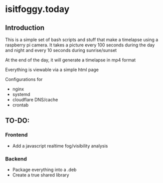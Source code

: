 # isitfoggy.today
## Introduction
This is a simple set of bash scripts and stuff that make a timelapse
using a raspberry pi camera. It takes a picture every 100 seconds
during the day and night and every 10 seconds during sunrise/sunset

At the end of the day, it will generate a timelapse in mp4 format

Everything is viewable via a simple html page

Configurations for
- nginx
- systemd
- cloudflare DNS/cache
- crontab

## TO-DO:
### Frontend
- Add a javascript realtime fog/visibility analysis
### Backend
- Package everything into a .deb
- Create a true shared library
